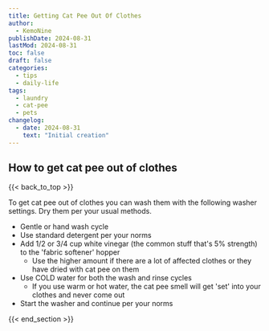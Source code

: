 ```yaml
---
title: Getting Cat Pee Out Of Clothes
author: 
  - KemoNine
publishDate: 2024-08-31
lastMod: 2024-08-31
toc: false
draft: false
categories:
  - tips
  - daily-life
tags:
  - laundry
  - cat-pee
  - pets
changelog:
  - date: 2024-08-31
    text: "Initial creation"
---
```


## How to get cat pee out of clothes
{{< back_to_top >}}

To get cat pee out of clothes you can wash them with the following washer settings. Dry them per your usual methods.

- Gentle or hand wash cycle
- Use standard detergent per your norms
- Add 1/2 or 3/4 cup white vinegar (the common stuff that's 5% strength) to the 'fabric softener' hopper
  - Use the higher amount if there are a lot of affected clothes or they have dried with cat pee on them
- Use COLD water for both the wash and rinse cycles
  - If you use warm or hot water, the cat pee smell will get 'set' into your clothes and never come out
- Start the washer and continue per your norms

{{< end_section >}}
